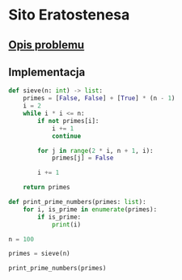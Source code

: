 # Sito Eratostenesa

## [Opis problemu](../../../../algorithms/integers/eratosthenes-sieve.md)

## Implementacja

```python linenums="1"
def sieve(n: int) -> list:
    primes = [False, False] + [True] * (n - 1)
    i = 2
    while i * i <= n:
        if not primes[i]:
            i += 1
            continue

        for j in range(2 * i, n + 1, i):
            primes[j] = False

        i += 1

    return primes

def print_prime_numbers(primes: list):
    for i, is_prime in enumerate(primes):
        if is_prime:
            print(i)

n = 100

primes = sieve(n)

print_prime_numbers(primes)
```
